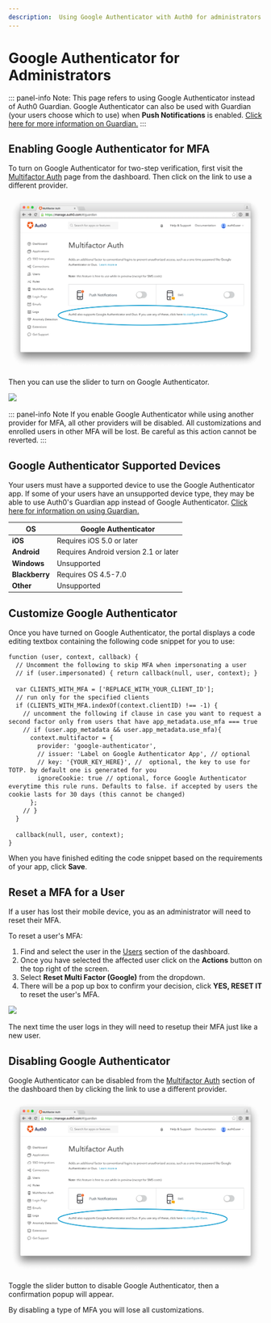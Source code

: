 ```yaml
---
description:  Using Google Authenticator with Auth0 for administrators
---
```


# Google Authenticator for Administrators

::: panel-info Note:
This page refers to using Google Authenticator instead of Auth0 Guardian. Google Authenticator can also be used with Guardian (your users choose which to use) when **Push Notifications** is enabled. [Click here for more information on Guardian.](/multifactor-authentication/guardian)
:::

## Enabling Google Authenticator for MFA

To turn on Google Authenticator for two-step verification, first visit the [Multifactor Auth](${manage_url}/#/guardian) page from the dashboard. Then click on the link to use a different provider.

![](/media/articles/mfa/change-provider.png)

Then you can use the slider to turn on Google Authenticator.

![](/media/articles/mfa/toggle-google-auth.png)

::: panel-info Note
If you enable Google Authenticator while using another provider for MFA, all other providers will be disabled. All customizations and enrolled users in other MFA will be lost. Be careful as this action cannot be reverted.
:::

## Google Authenticator Supported Devices

Your users must have a supported device to use the Google Authenticator app. If some of your users have an unsupported device type, they may be able to use Auth0's Guardian app instead of Google Authenticator. [Click here for information on using Guardian.](/multifactor-authentication/guardian/admin-guide)

| **OS** | **Google Authenticator** | 
| --- | --- | 
| **iOS** | Requires iOS 5.0 or later |
| **Android** | Requires Android version 2.1 or later |
| **Windows** | Unsupported |
| **Blackberry** | Requires OS 4.5-7.0 |
| **Other** | Unsupported |

## Customize Google Authenticator

Once you have turned on Google Authenticator, the portal displays a code editing textbox containing the following code snippet for you to use:

```JS
function (user, context, callback) {
  // Uncomment the following to skip MFA when impersonating a user
  // if (user.impersonated) { return callback(null, user, context); }

  var CLIENTS_WITH_MFA = ['REPLACE_WITH_YOUR_CLIENT_ID'];
  // run only for the specified clients
  if (CLIENTS_WITH_MFA.indexOf(context.clientID) !== -1) {
    // uncomment the following if clause in case you want to request a second factor only from users that have app_metadata.use_mfa === true
    // if (user.app_metadata && user.app_metadata.use_mfa){
      context.multifactor = {
        provider: 'google-authenticator',
        // issuer: 'Label on Google Authenticator App', // optional
        // key: '{YOUR_KEY_HERE}', //  optional, the key to use for TOTP. by default one is generated for you
        ignoreCookie: true // optional, force Google Authenticator everytime this rule runs. Defaults to false. if accepted by users the cookie lasts for 30 days (this cannot be changed)
      };
    // }
  }

  callback(null, user, context);
}
```

When you have finished editing the code snippet based on the requirements of your app, click **Save**.

## Reset a MFA for a User

If a user has lost their mobile device, you as an administrator will need to reset their MFA.

To reset a user's MFA:

1.  Find and select the user in the [Users](${manage_url}/#/users) section of the dashboard.
2. Once you have selected the affected user click on the **Actions** button on the top right of the screen. 
3. Select **Reset Multi Factor (Google)** from the dropdown.
4. There will be a pop up box to confirm your decision, click **YES, RESET IT** to reset the user's MFA.

![](/media/articles/mfa/reset-google-mfa.png)

The next time the user logs in they will need to resetup their MFA just like a new user.

## Disabling Google Authenticator

Google Authenticator can be disabled from the [Multifactor Auth](${manage_url}/#/guardian) section of the dashboard then by clicking the link to use a different provider. 

![](/media/articles/mfa/change-provider.png)

Toggle the slider button to disable Google Authenticator, then a confirmation popup will appear.

By disabling a type of MFA you will lose all customizations.

